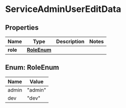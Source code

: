 

# ServiceAdminUserEditData


## Properties

| Name | Type | Description | Notes |
|------------ | ------------- | ------------- | -------------|
|**role** | [**RoleEnum**](#RoleEnum) |  |  |



## Enum: RoleEnum

| Name | Value |
|---- | -----|
| admin | &quot;admin&quot; |
| dev | &quot;dev&quot; |



